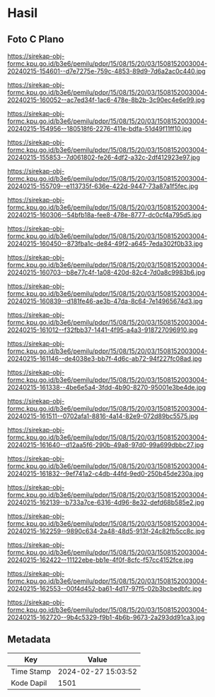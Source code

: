 # Hasil

## Foto C Plano

https://sirekap-obj-formc.kpu.go.id/b3e6/pemilu/pdpr/15/08/15/20/03/1508152003004-20240215-154601--d7e7275e-759c-4853-89d9-7d6a2ac0c440.jpg

https://sirekap-obj-formc.kpu.go.id/b3e6/pemilu/pdpr/15/08/15/20/03/1508152003004-20240215-160052--ac7ed34f-1ac6-478e-8b2b-3c90ec4e6e99.jpg

https://sirekap-obj-formc.kpu.go.id/b3e6/pemilu/pdpr/15/08/15/20/03/1508152003004-20240215-154956--180518f6-2276-411e-bdfa-51d49f11ff10.jpg

https://sirekap-obj-formc.kpu.go.id/b3e6/pemilu/pdpr/15/08/15/20/03/1508152003004-20240215-155853--7d061802-fe26-4df2-a32c-2df412923e97.jpg

https://sirekap-obj-formc.kpu.go.id/b3e6/pemilu/pdpr/15/08/15/20/03/1508152003004-20240215-155709--e113735f-636e-422d-9447-73a87a1f5fec.jpg

https://sirekap-obj-formc.kpu.go.id/b3e6/pemilu/pdpr/15/08/15/20/03/1508152003004-20240215-160306--54bfb18a-fee8-478e-8777-dc0cf4a795d5.jpg

https://sirekap-obj-formc.kpu.go.id/b3e6/pemilu/pdpr/15/08/15/20/03/1508152003004-20240215-160450--873fba1c-de84-49f2-a645-7eda302f0b33.jpg

https://sirekap-obj-formc.kpu.go.id/b3e6/pemilu/pdpr/15/08/15/20/03/1508152003004-20240215-160703--b8e77c4f-1a08-420d-82c4-7d0a8c9983b6.jpg

https://sirekap-obj-formc.kpu.go.id/b3e6/pemilu/pdpr/15/08/15/20/03/1508152003004-20240215-160839--d181fe46-ae3b-47da-8c64-7e14965674d3.jpg

https://sirekap-obj-formc.kpu.go.id/b3e6/pemilu/pdpr/15/08/15/20/03/1508152003004-20240215-161012--f32fbb37-1441-4f95-a4a3-918727096910.jpg

https://sirekap-obj-formc.kpu.go.id/b3e6/pemilu/pdpr/15/08/15/20/03/1508152003004-20240215-161146--de4038e3-bb7f-4d6c-ab72-94f227fc08ad.jpg

https://sirekap-obj-formc.kpu.go.id/b3e6/pemilu/pdpr/15/08/15/20/03/1508152003004-20240215-161338--4be6e5a4-3fdd-4b90-8270-95001e3be4de.jpg

https://sirekap-obj-formc.kpu.go.id/b3e6/pemilu/pdpr/15/08/15/20/03/1508152003004-20240215-161511--0702afa1-8816-4a14-82e9-072d89bc5575.jpg

https://sirekap-obj-formc.kpu.go.id/b3e6/pemilu/pdpr/15/08/15/20/03/1508152003004-20240215-161640--d12aa5f6-290b-49a8-97d0-99a699dbbc27.jpg

https://sirekap-obj-formc.kpu.go.id/b3e6/pemilu/pdpr/15/08/15/20/03/1508152003004-20240215-161832--9ef741a2-c4db-44fd-9ed0-250b45de230a.jpg

https://sirekap-obj-formc.kpu.go.id/b3e6/pemilu/pdpr/15/08/15/20/03/1508152003004-20240215-162139--b733a7ce-6316-4d96-8e32-defd68b585e2.jpg

https://sirekap-obj-formc.kpu.go.id/b3e6/pemilu/pdpr/15/08/15/20/03/1508152003004-20240215-162259--9890c634-2a48-48d5-913f-24c82fb5cc8c.jpg

https://sirekap-obj-formc.kpu.go.id/b3e6/pemilu/pdpr/15/08/15/20/03/1508152003004-20240215-162422--11122ebe-bb1e-4f0f-8cfc-f57cc4152fce.jpg

https://sirekap-obj-formc.kpu.go.id/b3e6/pemilu/pdpr/15/08/15/20/03/1508152003004-20240215-162553--00f4d452-ba61-4d17-97f5-02b3bcbedbfc.jpg

https://sirekap-obj-formc.kpu.go.id/b3e6/pemilu/pdpr/15/08/15/20/03/1508152003004-20240215-162720--9b4c5329-f9b1-4b6b-9673-2a293dd91ca3.jpg


## Metadata

| Key        | Value               |
| ---------- | ------------------- |
| Time Stamp | 2024-02-27 15:03:52 |
| Kode Dapil | 1501                |



